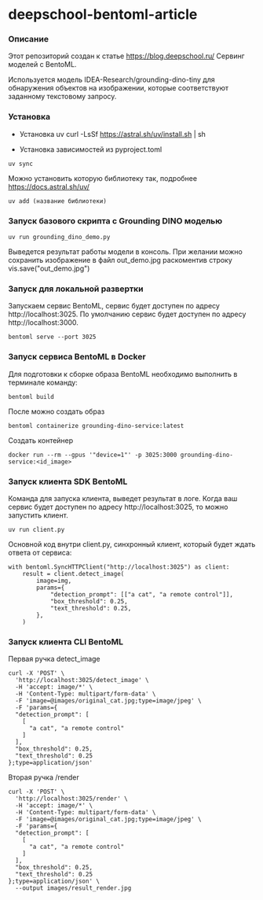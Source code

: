 # deepschool-bentoml-article

### Описание 

Этот репозиторий создан к статье https://blog.deepschool.ru/ Сервинг моделей с BentoML.

Используется модель IDEA-Research/grounding-dino-tiny для обнаружения объектов на изображении, которые соответствуют заданному текстовому запросу.

### Установка
- Установка uv
curl -LsSf https://astral.sh/uv/install.sh | sh

- Установка зависимостей из pyproject.toml
```
uv sync 
```

Можно установить которую библиотеку так, подробнее https://docs.astral.sh/uv/
```
uv add (название библиотеки)
```

### Запуск базового скрипта с Grounding DINO моделью
```
uv run grounding_dino_demo.py
```
Выведется результат работы модели в консоль. При желании можно сохранить изображение в файл out_demo.jpg раскоментив строку vis.save("out_demo.jpg")

### Запуск для локальной развертки
Запускаем сервис BentoML, сервис будет доступен по адресу http://localhost:3025. По умолчанию сервис будет доступен по адресу http://localhost:3000.
```
bentoml serve --port 3025
```

### Запуск сервиса BentoML в Docker
Для подготовки к сборке образа BentoML необходимо выполнить в терминале команду:
```
bentoml build 
```
После можно создать образ
```
bentoml containerize grounding-dino-service:latest
```
Создать контейнер
```
docker run --rm --gpus '"device=1"' -p 3025:3000 grounding-dino-service:<id_image>
```

### Запуск клиента SDK BentoML
Команда для запуска клиента, выведет результат в логе. Когда ваш сервис будет доступен по адресу http://localhost:3025, то можно запустить клиент.

```
uv run client.py
```
Основной код внутри client.py, синхронный клиент, который будет ждать ответа от сервиса:
```
with bentoml.SyncHTTPClient("http://localhost:3025") as client:
    result = client.detect_image(
        image=img,
        params={
            "detection_prompt": [["a cat", "a remote control"]],
            "box_threshold": 0.25,
            "text_threshold": 0.25,
        },
    )
```
### Запуск клиента CLI BentoML


Первая ручка detect_image
```
curl -X 'POST' \
  'http://localhost:3025/detect_image' \
  -H 'accept: image/*' \
  -H 'Content-Type: multipart/form-data' \
  -F 'image=@images/original_cat.jpg;type=image/jpeg' \
  -F 'params={
  "detection_prompt": [
    [
      "a cat", "a remote control"
    ]
  ],
  "box_threshold": 0.25,
  "text_threshold": 0.25
};type=application/json'
```

Вторая ручка /render
```
curl -X 'POST' \
  'http://localhost:3025/render' \
  -H 'accept: image/*' \
  -H 'Content-Type: multipart/form-data' \
  -F 'image=@images/original_cat.jpg;type=image/jpeg' \
  -F 'params={
  "detection_prompt": [
    [
      "a cat", "a remote control"
    ]
  ],
  "box_threshold": 0.25,
  "text_threshold": 0.25
};type=application/json' \
  --output images/result_render.jpg
```
